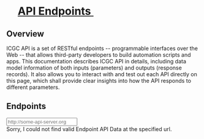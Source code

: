 <h1 id="dictionary-viewer" class="no-auto-render">
    <span class="header-badge" style="padding: 0.75rem 0.5rem 0.75rem 1.35rem">
        <i class="icon-flow-branch"></i>
    </span>
    <a class="header-text-link" style="vertical-align: top" href="#dictionary-viewer" title="Click on this header and copy URL to link to this section.">
        API Endpoints&nbsp;<i class="icon-share-1"></i>
    </a>
</h1>
  <div class="light swagger-ui full-width-content">
    <div class="content">
      <section>
        <h2>Overview</h2>
        <summary>
          ICGC API is a set of RESTful endpoints -- programmable interfaces over the Web -- that allows third-party developers to build automation scripts and apps. This documentation describes ICGC API in details, including data model information of both inputs (parameters) and outputs (response records). It also allows you to interact with and test out each API directly on this page, which shall provide clear insights into how the API responds to different parameters.
        </summary>
      </section>
      <section>
        <div class="endpoint-banner">
            <h2 class="endpoint-header">Endpoints</h2>
            <div class="endpoint-controls">
                <div class="endpoint-server-config-container">
                    <div><i class="fa fa-cloud"></i> <span class="endpoint-server-label"></span></div>
                    <div class="btn-group-container">
                        <div id="url-input-group" class="input-group input-group-sm">
                            <input type="text" id="server-endpoint-url" class="form-control"  placeholder="http://some-api-server.org" value="" size="20">
                            <span class="input-group-addon" id="server-endpoint-url-path"></span>
                        </div>
                    </div>
                    <div>
                         <a href="#" id="change-base-server-bttn" title="Click the cog to change where the API page is point at...">
                            <i class="icon-cog"></i>
                         </a>
                    </div>
                </div>
            </div>
        </div>
        <article>
          <div id="swagger-error">
             Sorry, I could not find valid Endpoint API Data at the specified url.
          </div>
          <div id="message-bar" class="swagger-ui-wrap">
            &nbsp;
          </div>
          <div id="swagger-ui-container" class="swagger-ui-wrap" />
        </article>
      </section>
    </div>
  </div>

  <script type="text/javascript" src="/vendor/swagger-ui/lib/shred.bundle.js"></script>
  <script src="http://code.jquery.com/jquery-migrate-1.2.1.js"></script>
  <script src="/vendor/swagger-ui/lib/jquery.slideto.min.js" type='text/javascript'></script>
  <script src="/vendor/swagger-ui/lib/jquery.wiggle.min.js" type='text/javascript'></script>
  <script src="/vendor/swagger-ui/lib/jquery.ba-bbq.min.js" type='text/javascript'></script>
  <script src="/vendor/swagger-ui/lib/handlebars-1.0.0.js" type='text/javascript'></script>
  <script src="/vendor/swagger-ui/lib/underscore-min.js" type='text/javascript'></script>
  <script src="/vendor/swagger-ui/lib/backbone-min.js" type='text/javascript'></script>
  <script src="/vendor/swagger-ui/lib/swagger.js" type='text/javascript'></script>
  <script src="/vendor/swagger-ui/swagger-ui.js" type='text/javascript'></script>
  <script src="/js/api-endpoint.js"></script>
  <link href='/vendor/swagger-ui/css/screen.css' media='screen' rel='stylesheet' type='text/css'/>
  <link href='/vendor/swagger-ui/css/styles.css' media='screen' rel='stylesheet' type='text/css'/>